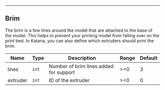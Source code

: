 ---
## Brim

The brim is a few lines around the model that are attached to the base of the model. This helps to prevent your printing
model from falling over on the print bed. In Katana, you can also define which extruders should print the brim.

| Name | Type | Description | Range | Default |
| ----- | -----| ------------| ------| --------|
| lines | `int` | Number of brim lines added for support | >=0 | 3 |
| extruder | `int` | ID of the extruder | >=0 | 0 |
